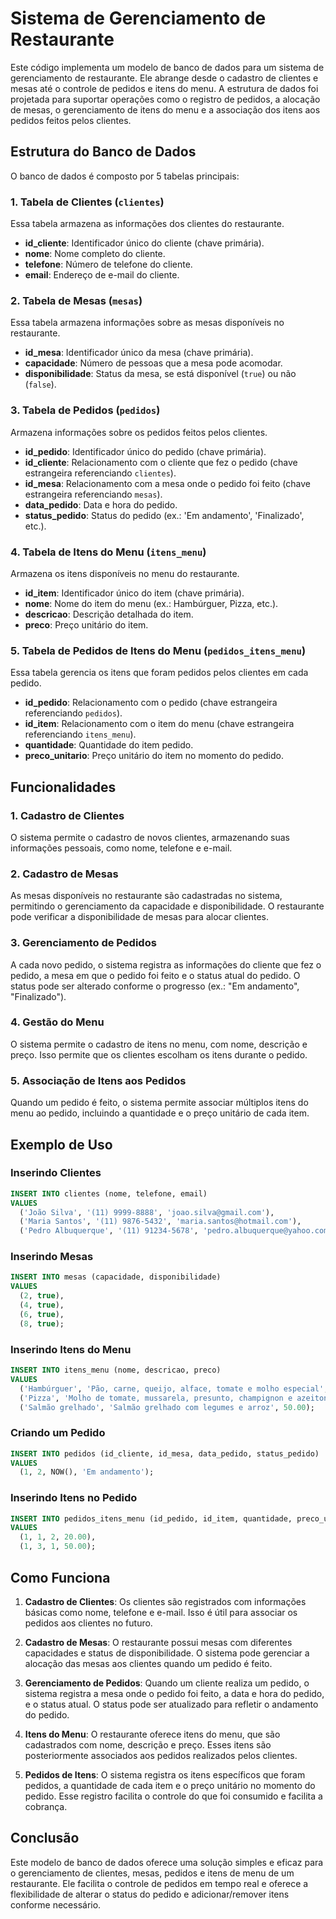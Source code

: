 # Sistema de Gerenciamento de Restaurante

Este código implementa um modelo de banco de dados para um sistema de gerenciamento de restaurante. Ele abrange desde o cadastro de clientes e mesas até o controle de pedidos e itens do menu. A estrutura de dados foi projetada para suportar operações como o registro de pedidos, a alocação de mesas, o gerenciamento de itens do menu e a associação dos itens aos pedidos feitos pelos clientes.

## Estrutura do Banco de Dados

O banco de dados é composto por 5 tabelas principais:

### 1. **Tabela de Clientes (`clientes`)**
Essa tabela armazena as informações dos clientes do restaurante.

- **id_cliente**: Identificador único do cliente (chave primária).
- **nome**: Nome completo do cliente.
- **telefone**: Número de telefone do cliente.
- **email**: Endereço de e-mail do cliente.

### 2. **Tabela de Mesas (`mesas`)**
Essa tabela armazena informações sobre as mesas disponíveis no restaurante.

- **id_mesa**: Identificador único da mesa (chave primária).
- **capacidade**: Número de pessoas que a mesa pode acomodar.
- **disponibilidade**: Status da mesa, se está disponível (`true`) ou não (`false`).

### 3. **Tabela de Pedidos (`pedidos`)**
Armazena informações sobre os pedidos feitos pelos clientes.

- **id_pedido**: Identificador único do pedido (chave primária).
- **id_cliente**: Relacionamento com o cliente que fez o pedido (chave estrangeira referenciando `clientes`).
- **id_mesa**: Relacionamento com a mesa onde o pedido foi feito (chave estrangeira referenciando `mesas`).
- **data_pedido**: Data e hora do pedido.
- **status_pedido**: Status do pedido (ex.: 'Em andamento', 'Finalizado', etc.).

### 4. **Tabela de Itens do Menu (`itens_menu`)**
Armazena os itens disponíveis no menu do restaurante.

- **id_item**: Identificador único do item (chave primária).
- **nome**: Nome do item do menu (ex.: Hambúrguer, Pizza, etc.).
- **descricao**: Descrição detalhada do item.
- **preco**: Preço unitário do item.

### 5. **Tabela de Pedidos de Itens do Menu (`pedidos_itens_menu`)**
Essa tabela gerencia os itens que foram pedidos pelos clientes em cada pedido.

- **id_pedido**: Relacionamento com o pedido (chave estrangeira referenciando `pedidos`).
- **id_item**: Relacionamento com o item do menu (chave estrangeira referenciando `itens_menu`).
- **quantidade**: Quantidade do item pedido.
- **preco_unitario**: Preço unitário do item no momento do pedido.

## Funcionalidades

### 1. **Cadastro de Clientes**
O sistema permite o cadastro de novos clientes, armazenando suas informações pessoais, como nome, telefone e e-mail.

### 2. **Cadastro de Mesas**
As mesas disponíveis no restaurante são cadastradas no sistema, permitindo o gerenciamento da capacidade e disponibilidade. O restaurante pode verificar a disponibilidade de mesas para alocar clientes.

### 3. **Gerenciamento de Pedidos**
A cada novo pedido, o sistema registra as informações do cliente que fez o pedido, a mesa em que o pedido foi feito e o status atual do pedido. O status pode ser alterado conforme o progresso (ex.: "Em andamento", "Finalizado").

### 4. **Gestão do Menu**
O sistema permite o cadastro de itens no menu, com nome, descrição e preço. Isso permite que os clientes escolham os itens durante o pedido.

### 5. **Associação de Itens aos Pedidos**
Quando um pedido é feito, o sistema permite associar múltiplos itens do menu ao pedido, incluindo a quantidade e o preço unitário de cada item.

## Exemplo de Uso

### Inserindo Clientes

```sql
INSERT INTO clientes (nome, telefone, email)
VALUES
  ('João Silva', '(11) 9999-8888', 'joao.silva@gmail.com'),
  ('Maria Santos', '(11) 9876-5432', 'maria.santos@hotmail.com'),
  ('Pedro Albuquerque', '(11) 91234-5678', 'pedro.albuquerque@yahoo.com');
```

### Inserindo Mesas

```sql
INSERT INTO mesas (capacidade, disponibilidade)
VALUES
  (2, true),
  (4, true),
  (6, true),
  (8, true);
```

### Inserindo Itens do Menu

```sql
INSERT INTO itens_menu (nome, descricao, preco)
VALUES
  ('Hambúrguer', 'Pão, carne, queijo, alface, tomate e molho especial', 20.00),
  ('Pizza', 'Molho de tomate, mussarela, presunto, champignon e azeitona', 35.00),
  ('Salmão grelhado', 'Salmão grelhado com legumes e arroz', 50.00);
```

### Criando um Pedido

```sql
INSERT INTO pedidos (id_cliente, id_mesa, data_pedido, status_pedido)
VALUES
  (1, 2, NOW(), 'Em andamento');
```

### Inserindo Itens no Pedido

```sql
INSERT INTO pedidos_itens_menu (id_pedido, id_item, quantidade, preco_unitario)
VALUES
  (1, 1, 2, 20.00),
  (1, 3, 1, 50.00);
```

## Como Funciona

1. **Cadastro de Clientes**: Os clientes são registrados com informações básicas como nome, telefone e e-mail. Isso é útil para associar os pedidos aos clientes no futuro.
   
2. **Cadastro de Mesas**: O restaurante possui mesas com diferentes capacidades e status de disponibilidade. O sistema pode gerenciar a alocação das mesas aos clientes quando um pedido é feito.

3. **Gerenciamento de Pedidos**: Quando um cliente realiza um pedido, o sistema registra a mesa onde o pedido foi feito, a data e hora do pedido, e o status atual. O status pode ser atualizado para refletir o andamento do pedido.

4. **Itens do Menu**: O restaurante oferece itens do menu, que são cadastrados com nome, descrição e preço. Esses itens são posteriormente associados aos pedidos realizados pelos clientes.

5. **Pedidos de Itens**: O sistema registra os itens específicos que foram pedidos, a quantidade de cada item e o preço unitário no momento do pedido. Esse registro facilita o controle do que foi consumido e facilita a cobrança.

## Conclusão

Este modelo de banco de dados oferece uma solução simples e eficaz para o gerenciamento de clientes, mesas, pedidos e itens de menu de um restaurante. Ele facilita o controle de pedidos em tempo real e oferece a flexibilidade de alterar o status do pedido e adicionar/remover itens conforme necessário.
